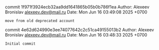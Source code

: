 commit 1f971f3924ecb32aa9dd1641865b05b0b786f1ea
Author: Alexeev Bronislav <alexeev.dev@mail.ru>
Date:   Mon Jun 16 03:49:08 2025 +0700

    move from old deprecated account

commit 4e62d624990e3ee74077642c2c51ca49155013b2
Author: Alexeev Bronislav <alexeev.dev@mail.ru>
Date:   Mon Jun 16 03:48:33 2025 +0700

    Initial commit
